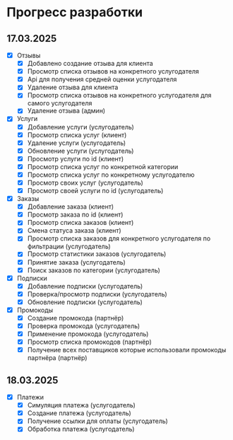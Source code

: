# Прогресс разработки

## 17.03.2025

- [x] Отзывы
  - [x] Добавлено создание отзыва для клиента
  - [x] Просмотр списка отзывов на конкретного услугодателя
  - [x] Api для получения средней оценки услугодателя
  - [x] Удаление отзыва для клиента
  - [x] Просмотр списка отзывов на конкретного услугодателя для самого услугодателя
  - [x] Удаление отзыва (админ)
- [x] Услуги
  - [x] Добавление услуги (услугодатель)
  - [x] Просмотр списка услуг (клиент)
  - [x] Удаление услуги (услугодатель)
  - [x] Обновление услуги (услугодатель)
  - [x] Просмотр услуги по id (клиент)
  - [x] Просмотр списка услуг по конкретной категории
  - [x] Просмотр списка услуг по конкретному услугодателю
  - [x] Просмотр своих услуг (услугодатель)
  - [x] Просмотр своей услуги по id (услугодатель)
- [x] Заказы
  - [x] Добавление заказа (клиент)
  - [x] Просмотр заказа по id (клиент)
  - [x] Просмотр списка заказов (клиент)
  - [x] Смена статуса заказа (клиент)
  - [x] Просмотр списка заказов для конкретного услугодателя по фильтрации (услугодатель)
  - [x] Просмотр статистики заказов (услугодатель)
  - [x] Принятие заказа (услугодатель)
  - [x] Поиск заказов по категории (услугодатель)
- [x] Подписки
  - [x] Добавление подписки (услугодатель)
  - [x] Проверка/просмотр подписки (услугодатель)
  - [x] Обновление подписки (услугодатель)
- [x] Промокоды
  - [x] Создание промокода (партнёр)
  - [x] Проверка промокода (услугодатель)
  - [x] Применение промокода (услугодатель)
  - [x] Просмотр списка промокодов (партнёр)
  - [x] Получение всех поставщиков которые использовали промокоды партнёра (партнёр)

## 18.03.2025

- [x] Платежи
  - [x] Симуляция платежа (услугодатель)
  - [x] Создание платежа (услугодатель)
  - [x] Получение ссылки для оплаты (услугодатель)
  - [x] Обработка платежа (услугодатель)
